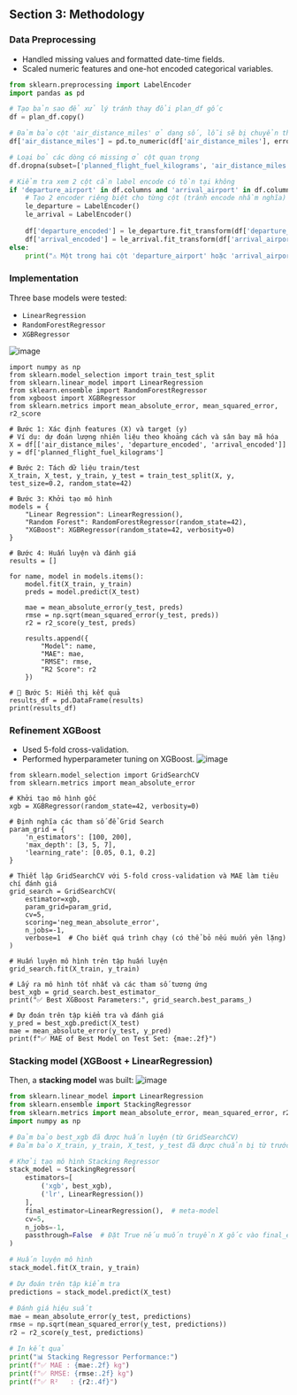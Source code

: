 ## Section 3: Methodology

### Data Preprocessing
- Handled missing values and formatted date-time fields.
- Scaled numeric features and one-hot encoded categorical variables.
```python
from sklearn.preprocessing import LabelEncoder
import pandas as pd

# Tạo bản sao để xử lý tránh thay đổi plan_df gốc
df = plan_df.copy()

# Đảm bảo cột 'air_distance_miles' ở dạng số, lỗi sẽ bị chuyển thành NaN
df['air_distance_miles'] = pd.to_numeric(df['air_distance_miles'], errors='coerce')

# Loại bỏ các dòng có missing ở cột quan trọng
df.dropna(subset=['planned_flight_fuel_kilograms', 'air_distance_miles'], inplace=True)

# Kiểm tra xem 2 cột cần label encode có tồn tại không
if 'departure_airport' in df.columns and 'arrival_airport' in df.columns:
    # Tạo 2 encoder riêng biệt cho từng cột (tránh encode nhầm nghĩa)
    le_departure = LabelEncoder()
    le_arrival = LabelEncoder()
    
    df['departure_encoded'] = le_departure.fit_transform(df['departure_airport'])
    df['arrival_encoded'] = le_arrival.fit_transform(df['arrival_airport'])
else:
    print("⚠️ Một trong hai cột 'departure_airport' hoặc 'arrival_airport' không tồn tại.")

```

### Implementation
Three base models were tested:
- `LinearRegression`
- `RandomForestRegressor`
- `XGBRegressor`
  
![image](https://github.com/user-attachments/assets/ef618f14-7af6-4742-8637-92a0d88fc2da)

```pythonimport pandas as pd
import numpy as np
from sklearn.model_selection import train_test_split
from sklearn.linear_model import LinearRegression
from sklearn.ensemble import RandomForestRegressor
from xgboost import XGBRegressor
from sklearn.metrics import mean_absolute_error, mean_squared_error, r2_score

# Bước 1: Xác định features (X) và target (y)
# Ví dụ: dự đoán lượng nhiên liệu theo khoảng cách và sân bay mã hóa
X = df[['air_distance_miles', 'departure_encoded', 'arrival_encoded']]
y = df['planned_flight_fuel_kilograms']

# Bước 2: Tách dữ liệu train/test
X_train, X_test, y_train, y_test = train_test_split(X, y, test_size=0.2, random_state=42)

# Bước 3: Khởi tạo mô hình
models = {
    "Linear Regression": LinearRegression(),
    "Random Forest": RandomForestRegressor(random_state=42),
    "XGBoost": XGBRegressor(random_state=42, verbosity=0)
}

# Bước 4: Huấn luyện và đánh giá
results = []

for name, model in models.items():
    model.fit(X_train, y_train)
    preds = model.predict(X_test)

    mae = mean_absolute_error(y_test, preds)
    rmse = np.sqrt(mean_squared_error(y_test, preds))
    r2 = r2_score(y_test, preds)

    results.append({
        "Model": name,
        "MAE": mae,
        "RMSE": rmse,
        "R2 Score": r2
    })

# 📄 Bước 5: Hiển thị kết quả
results_df = pd.DataFrame(results)
print(results_df)
```

### Refinement XGBoost
- Used 5-fold cross-validation.
- Performed hyperparameter tuning on XGBoost.
![image](https://github.com/user-attachments/assets/e37e6694-d693-4e39-aa18-cce3f2c5ac7b)

```from xgboost import XGBRegressor
from sklearn.model_selection import GridSearchCV
from sklearn.metrics import mean_absolute_error

# Khởi tạo mô hình gốc
xgb = XGBRegressor(random_state=42, verbosity=0)

# Định nghĩa các tham số để Grid Search
param_grid = {
    'n_estimators': [100, 200],
    'max_depth': [3, 5, 7],
    'learning_rate': [0.05, 0.1, 0.2]
}

# Thiết lập GridSearchCV với 5-fold cross-validation và MAE làm tiêu chí đánh giá
grid_search = GridSearchCV(
    estimator=xgb,
    param_grid=param_grid,
    cv=5,
    scoring='neg_mean_absolute_error',
    n_jobs=-1,
    verbose=1  # Cho biết quá trình chạy (có thể bỏ nếu muốn yên lặng)
)

# Huấn luyện mô hình trên tập huấn luyện
grid_search.fit(X_train, y_train)

# Lấy ra mô hình tốt nhất và các tham số tương ứng
best_xgb = grid_search.best_estimator_
print("✅ Best XGBoost Parameters:", grid_search.best_params_)

# Dự đoán trên tập kiểm tra và đánh giá
y_pred = best_xgb.predict(X_test)
mae = mean_absolute_error(y_test, y_pred)
print(f"✅ MAE of Best Model on Test Set: {mae:.2f}")

```

### Stacking model (XGBoost + LinearRegression)
Then, a **stacking model** was built:
![image](https://github.com/user-attachments/assets/36659f1c-1878-493c-85bc-771a283595b4)

```python
from sklearn.linear_model import LinearRegression
from sklearn.ensemble import StackingRegressor
from sklearn.metrics import mean_absolute_error, mean_squared_error, r2_score
import numpy as np

# Đảm bảo best_xgb đã được huấn luyện (từ GridSearchCV)
# Đảm bảo X_train, y_train, X_test, y_test đã được chuẩn bị từ trước

# Khởi tạo mô hình Stacking Regressor
stack_model = StackingRegressor(
    estimators=[
        ('xgb', best_xgb),
        ('lr', LinearRegression())
    ],
    final_estimator=LinearRegression(),  # meta-model
    cv=5,
    n_jobs=-1,
    passthrough=False  # Đặt True nếu muốn truyền X gốc vào final_estimator cùng với predictions
)

# Huấn luyện mô hình
stack_model.fit(X_train, y_train)

# Dự đoán trên tập kiểm tra
predictions = stack_model.predict(X_test)

# Đánh giá hiệu suất
mae = mean_absolute_error(y_test, predictions)
rmse = np.sqrt(mean_squared_error(y_test, predictions))
r2 = r2_score(y_test, predictions)

# In kết quả
print("📊 Stacking Regressor Performance:")
print(f"✅ MAE : {mae:.2f} kg")
print(f"✅ RMSE: {rmse:.2f} kg")
print(f"✅ R²   : {r2:.4f}")
```
